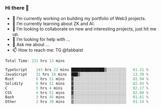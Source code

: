 ### Hi there 👋

- 🔭 I’m currently working on building my portfolio of Web3 projects. 
- 🌱 I’m currently learning about ZK and AI.
- 👯 I’m looking to collaborate on new and interesting projects, just hit me up. 
- 🤔 I’m looking for help with ... 
- 💬 Ask me about ...
- 📫 How to reach me: TG @fabbaist

<!--
**fabbaisteth/fabbaisteth** is a ✨ _special_ ✨ repository because its `README.md` (this file) appears on your GitHub profile.

Here are some ideas to get you started:

- 🔭 I’m currently working on ...
- 🌱 I’m currently learning ...
- 👯 I’m looking to collaborate on ...
- 🤔 I’m looking for help with ...
- 💬 Ask me about ...
- 📫 How to reach me: ...
- 😄 Pronouns: ...
- ⚡ Fun fact: ...
-->

<!--START_SECTION:waka-->

```rust
Total Time: 231 hrs 13 mins

TypeScript    143 hrs 22 mins ███████████████▒░░░░░░░░░   61.31 %
JavaScript    31 hrs 18 mins  ███▒░░░░░░░░░░░░░░░░░░░░░   13.39 %
Rust          6 hrs 51 mins   ▓░░░░░░░░░░░░░░░░░░░░░░░░   02.94 %
Solidity      6 hrs 51 mins   ▓░░░░░░░░░░░░░░░░░░░░░░░░   02.93 %
C             5 hrs 4 mins    ▓░░░░░░░░░░░░░░░░░░░░░░░░   02.17 %
CSS           4 hrs 51 mins   ▓░░░░░░░░░░░░░░░░░░░░░░░░   02.08 %
Bash          3 hrs 45 mins   ▒░░░░░░░░░░░░░░░░░░░░░░░░   01.61 %
Other         2 hrs 39 mins   ▒░░░░░░░░░░░░░░░░░░░░░░░░   01.14 %
```

<!--END_SECTION:waka-->
